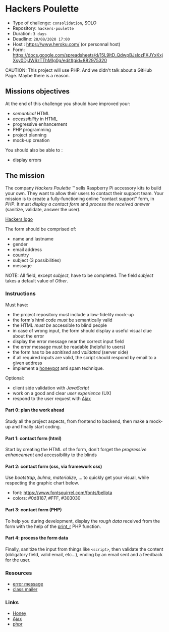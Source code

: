 # Hackers Poulette

- Type of challenge: `consolidation`, SOLO
- Repository: `hackers-poulette`
- Duration: `3 days` 
- Deadline: `28/08/2020 17:00`
- Host : https://www.heroku.com/ (or personnal host)
- Form: https://docs.google.com/spreadsheets/d/15L9ltD_QdwpBJslozFXJYxKxjXsy0DjJW6zTThMIg0g/edit#gid=882975320

CAUTION: This project will use PHP. And we didn't talk about a GitHub Page. Maybe there is a reason.

## Missions objectives

At the end of this challenge you should have improved your:

- *semantical* HTML
- *accessibility* in HTML
- progressive enhancement
- PHP programming
- project planning
- mock-up creation

You should also be able to :

- display errors

## The mission

The company _Hackers Poulette ™_ sells Raspberry Pi accessory kits to build
your own. They want to allow their users to contact their support team. Your
mission is to create a fully-functioning online "contact support" form, in *PHP*. It must *display a contact form* and *process the received answer* (sanitize, validate, answer the user).

[Hackers logo](./hackers-poulette-logo.png)

The form should be comprised of:

- name and lastname
- gender
- email address
- country
- subject (3 possibilities)
- message

NOTE: All field, except _subject_, have to be completed. The field _subject_
takes a default value of *Other*.

### Instructions

Must have:

- the project repository must include a low-fidelity mock-up
- the form's html code *must* be semantically valid
- the HTML *must be* accessible to blind people
- in case of wrong input, the form should display a useful visual clue about the error
- display the error message near the correct input field
- the error message must be readable (helpful to users)
- the form has to be *sanitised* and *validated* (server side)
- if all required inputs are valid, the script should respond by email to a given address
- implement a [honeypot](https://www.thryv.com/blog/honeypot-technique/) anti spam technique.

Optional:

- client side validation with *JavaScript*
- work on a good and clear _user experience_ (UX)
- respond to the user request with [Ajax](https://www.javatpoint.com/ajax-tutorial)

#### Part 0: plan the work ahead

Study all the project aspects, from frontend to backend, then make a mock-up and
finally start coding.

#### Part 1: contact form (html)

Start by creating the HTML of the form, don't forget the *progressive
enhancement* and accessibility to the blinds

#### Part 2: contact form (css, via framework css)

Use *bootstrap*, *bulma*, *materialize*, ... to quickly get your visual, while respecting the graphic chart
below.

- font: https://www.fontsquirrel.com/fonts/bellota 
- colors: #0d8187, #FFF, #303030

#### Part 3: contact form (PHP)

To help you during development, display the *rough data* received from the form
with the help of the [print_r](http://php.net/manual/en/function.print-r.php) PHP function.

#### Part 4: process the form data

Finally, sanitize the input from things like `<script>`, then validate the
content (obligatory field, valid email, etc...), ending by an email sent and a
feedback for the user.

### Resources

- [error message](http://uxmas.com/2012/the-4-hs-of-writing-error-messages)
- [class mailer](https://github.com/PHPMailer/PHPMailer)

### Links

- [Honey](https://www.thryv.com/blog/honeypot-technique/)
- [Ajax](https://www.javatpoint.com/ajax-tutorial)
- [phpr](http://php.net/manual/en/function.print-r.php)

